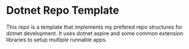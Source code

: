# Dotnet Repo Template

This repo is a template that implements my prefered repo structures for dotnet development. It uses dotnet aspire and some common extension libraries to setup multiple runnable apps.
